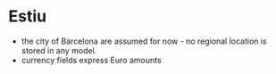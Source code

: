 # Estiu

* the city of Barcelona are assumed for now - no regional location is stored in any model.
* currency fields express Euro amounts